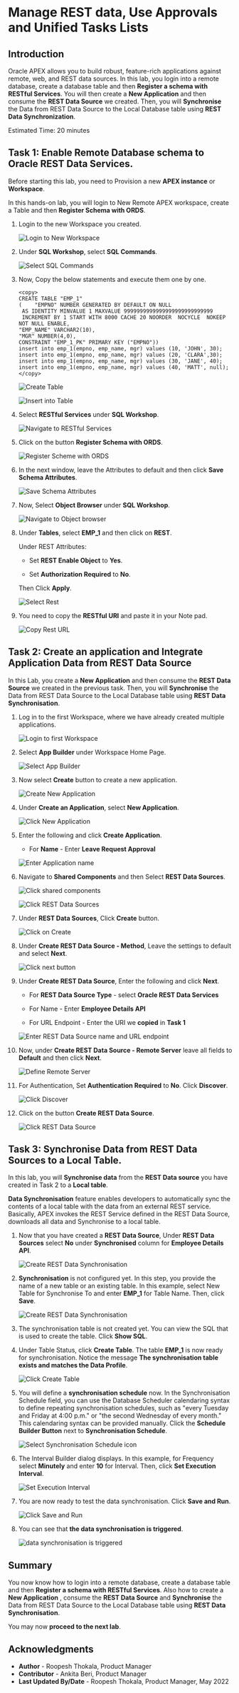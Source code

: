 # Manage REST data, Use Approvals and Unified Tasks Lists

## Introduction

Oracle APEX allows you to build robust, feature-rich applications against remote, web, and REST data sources. In this lab, you login into a remote database, create a database table and then **Register a schema with RESTful Services**. You will then create a **New Application** and then consume the **REST Data Source** we created. Then, you will **Synchronise** the Data from REST Data Source to the Local Database table using **REST Data Synchronization**.

Estimated Time: 20 minutes

## Task 1: Enable Remote Database schema to Oracle REST Data Services.

Before starting this lab, you need to Provision a new **APEX instance** or **Workspace**.

In this hands-on lab, you will login to New Remote APEX workspace, create a Table and then **Register Schema with ORDS**.

1. Login to the new Workspace you created.

    ![Login to New Workspace](images/login-to-new-workspace.png " ")

2. Under **SQL Workshop**, select **SQL Commands**.

    ![Select SQL Commands](images/select-sql-commands.png " ")

3. Now, Copy the below statements and execute them one by one.
    ```
    <copy>
    CREATE TABLE "EMP_1"
   (    "EMPNO" NUMBER GENERATED BY DEFAULT ON NULL
     AS IDENTITY MINVALUE 1 MAXVALUE 9999999999999999999999999999
     INCREMENT BY 1 START WITH 8000 CACHE 20 NOORDER  NOCYCLE  NOKEEP  NOT NULL ENABLE,
    "EMP_NAME" VARCHAR2(10),
    "MGR" NUMBER(4,0),
    CONSTRAINT "EMP_1_PK" PRIMARY KEY ("EMPNO"))
    insert into emp_1(empno, emp_name, mgr) values (10, 'JOHN', 30);
    insert into emp_1(empno, emp_name, mgr) values (20, 'CLARA',30);
    insert into emp_1(empno, emp_name, mgr) values (30, 'JANE', 40);
    insert into emp_1(empno, emp_name, mgr) values (40, 'MATT', null);
    </copy>
    ```
    ![Create Table](images/create-table1.png " ")

    ![Insert into Table](images/insert-into-table1.png " ")  

4. Select **RESTful Services** under **SQL Workshop**.

    ![Navigate to RESTful Services](images/navigate-to-rest.png " ")

5. Click on the button **Register Schema with ORDS**.

    ![Register Scheme with ORDS](images/register-schema-with-ords.png " ")

6. In the next window, leave the Attributes to default and then click **Save Schema Attributes**.

    ![Save Schema Attributes](images/save-schema-attributes.png " ")

7. Now, Select **Object Browser** under **SQL Workshop**.

    ![Navigate to Object browser](images/navigate-to-object-browser.png " ")

8. Under **Tables**, select **EMP_1** and then click on **REST**.  

   Under REST Attributes:

    - Set **REST Enable Object** to **Yes**.

    - Set **Authorization Required** to **No**.  

    Then Click **Apply**.

    ![Select Rest](images/select-rest.png " ")

9. You need to copy the **RESTful URI** and paste it in your Note pad.

    ![Copy Rest URL](images/copy-url1.png " ")

## Task 2: Create an application and Integrate Application Data from REST Data Source

In this Lab, you create a **New Application** and then consume the **REST Data Source** we created in the previous task. Then, you will **Synchronise** the Data from REST Data Source to the Local Database table using **REST Data Synchronisation**.

1. Log in to the first Workspace, where we have already created multiple applications.

    ![Login to first Workspace](images/login-to-workspace1.png " ")

2. Select **App Builder** under Workspace Home Page.

    ![Select App Builder](images/select-app-builder1.png " ")

3. Now select **Create** button to create a new application.

    ![Create New Application](images/create-new-app1.png " ")

4. Under **Create an Application**, select **New Application**.

    ![Click New Application](images/click-new-application.png " ")

5. Enter the following and click **Create Application**.

    - For **Name** - Enter **Leave Request Approval**

    ![Enter Application name](images/create-an-application1.png " ")

6. Navigate to **Shared Components** and then Select **REST Data Sources**.

    ![Click shared components](images/click-shared-components.png " ")

    ![Click REST Data Sources](images/select-rest-ds.png " ")

7. Under **REST Data Sources**, Click **Create** button.

    ![Click on Create](images/click-on-create.png " ")

8. Under **Create REST Data Source - Method**, Leave the settings to default and select **Next**.

    ![Click next button](images/click-next-button.png " ")

9.  Under **Create REST Data Source**, Enter the following and click **Next**.

    - For **REST Data Source Type** - select **Oracle REST Data Services**

    - For Name - Enter **Employee Details API**

    - For URL Endpoint - Enter the URI we **copied** in **Task 1**

    ![Enter REST Data Source name and URL endpoint](images/create-rds1.png " ")

10. Now, under **Create REST Data Source - Remote Server** leave all fields to **Default** and then click **Next**.

    ![Define Remote Server](images/create-rds2.png " ")

11. For Authentication, Set **Authentication Required** to **No**. Click **Discover**.

    ![Click Discover](images/create-rds3.png " ")

12. Click on the button **Create REST Data Source**.

    ![Click REST Data Source](images/create-rds4.png " ")

## Task 3: Synchronise Data from REST Data Sources to a Local Table.

In this lab, you will **Synchronise data** from the **REST Data source** you have created in Task 2 to a **Local table**.

**Data Synchronisation** feature enables developers to automatically sync the contents of a local table with the data from an external REST service. Basically, APEX invokes the REST Service defined in the REST Data Source, downloads all data and Synchronise to a local table.

1. Now that you have created a **REST Data Source**, Under **REST Data Sources** select **No** under **Synchronised** column for **Employee Details API**.

    ![Create REST Data Synchronisation](images/create_rest_data_sync.png " ")

2. **Synchronisation** is not configured yet. In this step, you provide the name of a new table or an existing table.
In this example, select New Table for Synchronise To and enter **EMP_1** for Table Name. Then, click **Save**.

    ![Create REST Data Synchronisation](images/create_rest_data_sync1.png " ")

3. The synchronisation table is not created yet. You can view the SQL that is used to create the table. Click **Show SQL**.

4. Under Table Status, click **Create Table**. The table **EMP_1** is now ready for synchronisation. Notice the message **The synchronisation table exists and matches the Data Profile**.

    ![Click Create Table](images/create_rest_data_sync2.png " ")

5. You will define a **synchronisation schedule** now. In the Synchronisation Schedule field, you can use the Database Scheduler calendaring syntax to define repeating synchronisation schedules, such as "every Tuesday and Friday at 4:00 p.m." or "the second Wednesday of every month." This calendaring syntax can be provided manually. Click the **Schedule Builder Button** next to **Synchronisation Schedule**.

    ![Select Synchronisation Schedule icon](images/create_rest_data_sync3.png " ")

6. The Interval Builder dialog displays. In this example, for Frequency select **Minutely** and enter **10** for Interval. Then, click **Set Execution Interval**.

    ![Set Execution Interval](images/create_rest_data_sync4.png " ")

7. You are now ready to test the data synchronisation. Click **Save and Run**.

    ![Click Save and Run](images/create_rest_data_sync5.png " ")

8. You can see that **the data synchronisation is triggered**.

    ![data synchronisation is triggered](images/create_rest_data_sync6.png " ")

## **Summary**
You now know how to login into a remote database, create a database table and then **Register a schema with RESTful Services**. Also how to create a **New Application** , consume the **REST Data Source** and **Synchronise** the Data from REST Data Source to the Local Database table using **REST Data Synchronisation**.

You may now **proceed to the next lab**.

## Acknowledgments

- **Author** - Roopesh Thokala, Product Manager
- **Contributor** - Ankita Beri, Product Manager
- **Last Updated By/Date** - Roopesh Thokala, Product Manager, May 2022
